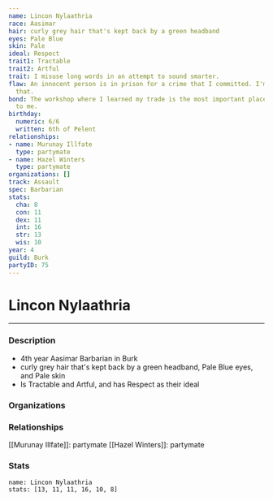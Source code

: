 ```yaml
---
name: Lincon Nylaathria
race: Aasimar
hair: curly grey hair that's kept back by a green headband
eyes: Pale Blue
skin: Pale
ideal: Respect
trait1: Tractable
trait2: Artful
trait: I misuse long words in an attempt to sound smarter.
flaw: An innocent person is in prison for a crime that I committed. I'm okay with
  that.
bond: The workshop where I learned my trade is the most important place in the world
  to me.
birthday:
  numeric: 6/6
  written: 6th of Pelent
relationships:
- name: Murunay Illfate
  type: partymate
- name: Hazel Winters
  type: partymate
organizations: []
track: Assault
spec: Barbarian
stats:
  cha: 8
  con: 11
  dex: 11
  int: 16
  str: 13
  wis: 10
year: 4
guild: Burk
partyID: 75
---
```

# Lincon Nylaathria
---
### Description
- 4th year Aasimar Barbarian in Burk
- curly grey hair that's kept back by a green headband, Pale Blue eyes, and Pale skin
- Is Tractable and Artful, and has Respect as their ideal

### Organizations
### Relationships
[[Murunay Illfate]]: partymate
[[Hazel Winters]]: partymate
### Stats
```statblock
name: Lincon Nylaathria
stats: [13, 11, 11, 16, 10, 8]
```